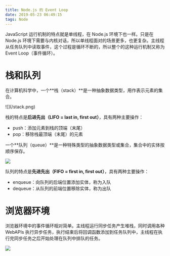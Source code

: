 ```yaml
---
title: Node.js 的 Event Loop
date: 2019-05-23 06:49:15
tags: Node
---
```


JavaScript 运行机制的特点就是单线程，在 Node.js 环境下也一样。只是在 Node.js 环境下需要与内核对话，所以单线程面对的场景更多，也更复杂。主线程从任务队列中读取事件，这个过程是循环不断的，所以整个的这种运行机制又称为 Event Loop（事件循环）。

# 栈和队列

在计算机科学中，一个**栈（stack）**是一种抽象数据类型，用作表示元素的集合。

<div style="width: 560px;">![](/stack.png)</div>

栈的特点是**后进先出（LIFO = last in, first out）**，具有两种主要操作：

-   push：添加元素到栈的顶端（末尾）
-   pop：移除栈最顶端（末尾）的元素

一个**队列（queue）**是一种特殊类型的抽象数据类型或集合，集合中的实体按顺序保存。

![](/queue.svg)

队列的特点是**先进先出（FIFO = first in, first out）**，具有两种主要操作：

-   enqueue：向队列的后端位置添加实体，称为入队
-   dequeue：从队列的前端位置移除实体，称为出队

# 浏览器环境

浏览器环境中的事件循环相对简单。主线程运行同步任务产生堆栈，同时调用各种 WebAPIs 执行异步任务，执行结束后将回调函数添加到任务队列中，主线程在执行完同步任务之后开始处理在队列中排队的任务。

![](/browser.png)
